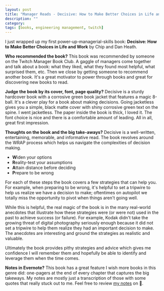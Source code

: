 ```yaml
---
layout: post
title: "Manager Reads - Decisive: How to Make Better Choices in Life and Work"
description: ""
category: 
tags: [books, engineering management, twitch]
---
```


I just wrapped up my first power-up-managerial-skills book: **Decisive: How to Make Better Choices in Life and Work** by Chip and Dan Heath.

**Who recommended the book?** This book was recommended by someone on the Twitch Manager Book Club. A gaggle of managers come together and talk about a book: what they liked, what they found most helpful, what surprised them, etc. Then we close by getting someone to recommend another book. It's a great motivator to power through books and great for discovering new books to read.

**Judge the book by its cover, font, page quality?** Decisive is a sturdy hardcover book with a corrosive green book jacket that features a magic 8-ball. It's a clever play for a book about making decisions. Going jacketless gives you a simple, black matte cover with shiny corrosive green text on the spine. I went jacketless. The paper inside the book is thick, I loved it. The font choice is nice and there is a comfortable amount of leading. All in all, great first impression.

**Thoughts on the book and the big take-aways?** Decisive is a well-written, entertaining, memorable, and informative read. The book revolves around the WRAP process which helps us navigate the complexities of decision making.

* **W**iden your options
* **R**eality-test your assumptions
* **A**ttain distance before deciding
* **P**repare to be wrong

For each of these steps the book covers a few strategies that can help you. For example, when preparing to be wrong, it's helpful to set a tripwire to help us realize we have a decision to make; oftentimes on autopilot we totally miss the opportunity to pivot when things aren't going well.

While this is helpful, the real magic of the book is in the many real-world anecdotes that illustrate how these strategies were (or were not) used in the past to achieve success (or failure). For example, Kodak didn't take the growing threat of digital photography seriously enough because it did not set a tripwire to help them realize they had an important decision to make. The anecdotes are interesting and ground the strategies as realistic and valuable.

Ultimately the book provides pithy strategies and advice which gives me confidence I will remember them and hopefully be able to identify and leverage them when the time comes. 

**Notes in Evernote?** This book has a great feature I wish more books in this genre did: one-pagers at the end of every chapter that captures the big takeways. My notes are mostly just a transcription of those with some quotes that really stuck out to me. Feel free to review [my notes][1] on 🐘.

[1]: https://www.evernote.com/l/AOS9dg8IQEBLuaDVtJb3ZAUuPh1Tn7Nx-4A
